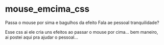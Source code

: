 # mouse_emcima_css
Passa o mouse por sima e bagulhos da efeito
Fala ae pessoal tranquilidade?

Esse css ai ele cria uns efeitos ao passar o mouse por cima... bem maneiro, ai postei aqui pra ajudar o pessoal... 
